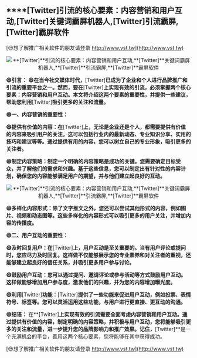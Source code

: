 ## ****[Twitter]**引流的核心要素：内容营销和用户互动,**[Twitter]**关键词霸屏机器人,**[Twitter]**引流霸屏,**[Twitter]**霸屏软件**

[😍想了解推广相关软件的朋友请登录 http://www.vst.tw](http://www.vst.tw)

 <center><img src="https://vst.tw/MP4/tuiguang/png/7.png" alt="**[Twitter]**引流的核心要素：内容营销和用户互动,**[Twitter]**关键词霸屏机器人,**[Twitter]**引流霸屏,**[Twitter]**霸屏软件"></center>

**😄引言：**
**😄在当今社交媒体时代，**[Twitter]**已成为了企业和个人进行品牌推广和引流的重要平台之一。然而，要在**[Twitter]**上实现有效的引流，必须掌握两个核心要素：内容营销和用户互动。本文将介绍这两个要素的重要性，并提供一些建议，帮助您利用**[Twitter]**吸引更多的关注和流量。**

**😄一、内容营销的重要性：**

**😄提供有价值的内容：在**[Twitter]**上，无论是企业还是个人，都需要提供有价值的内容来吸引用户的关注。这可以包括行业内的最新动态、专业知识分享、实用的技巧和建议等等。通过提供有用的内容，您可以树立自己的专业形象，吸引更多的关注者。**

**😄制定内容策略：制定一个明确的内容策略是成功的关键。您需要确定目标受众，并了解他们的需求和兴趣。基于这些信息，您可以制定出有针对性的内容计划，确保您的内容能够满足用户的期望，并与他们建立起良好的互动。**

 <center><img src="https://vst.tw/MP4/tuiguang/png/0.png" alt="**[Twitter]**引流的核心要素：内容营销和用户互动,**[Twitter]**关键词霸屏机器人,**[Twitter]**引流霸屏,**[Twitter]**霸屏软件"></center>

**😄多样化内容形式：除了文字推文之外，您还可以尝试其他形式的内容，例如图片、视频和动态图等。这些多样化的内容形式可以吸引更多的用户关注，并增加内容的传播度。**

**😄二、用户互动的重要性：**

**😄及时回复用户：在**[Twitter]**上，用户互动是至关重要的。当有用户评论或提问时，您应尽力及时回复。这样做不仅能够展示您的专业素养和对关注者的重视，还能够建立起良好的信任关系，并吸引更多用户参与讨论。**

**😄鼓励用户互动：您可以通过提问、邀请评论或参与活动等方式鼓励用户互动。这样做能够增加用户参与度，激发他们的兴趣，并为您的内容增加曝光度。**

**😄利用**[Twitter]**功能：**[Twitter]**提供了一些功能来促进用户互动，例如投票、表情符号、标签等。您可以灵活运用这些功能，与用户进行更直接、更互动的沟通。**

**😄结语：**
在**[Twitter]**上实现有效的引流需要全面考虑内容营销和用户互动。通过提供有价值的内容，制定明确的内容策略，并积极与用户互动，您将能够吸引更多的关注和流量，进一步提升您的品牌影响力和推广效果。记住，**[Twitter]**是一个充满机会的平台，善用这两个核心要素，您将能够在其中获得成功。

[😍想了解推广相关软件的朋友请登录 http://www.vst.tw](http://www.vst.tw)



